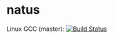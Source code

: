 # natus

Linux GCC (master): [![Build Status](https://travis-ci.org/aconstlink/natus.svg?branch=master)](https://travis-ci.org/aconstlink/natus)